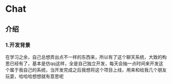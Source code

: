 # Chat
## 介绍
### 1.开发背景
在学习之余，自己总想弄出点不一样的东西来，所以有了这个聊天系统，大致的构思已经有了，基本是仿qq这样，全是自己独立开发，每天会抽一点时间来开发这
个属于我自己的系统，当开发完成之后我想将这个项目上线，用来和给我几个朋友玩耍，哈哈哈想想就有意思呢
